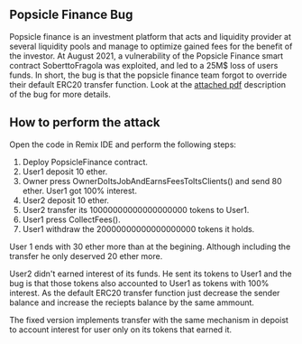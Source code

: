 ## Popsicle Finance Bug
Popsicle finance is an investment platform that acts and liquidity provider at several liquidity pools and manage to optimize gained fees for the benefit of the investor. At August 2021, a vulnerability of the Popsicle Finance smart contract SoberttoFragola was exploited, and led to a 25M$ loss of users funds.
In short, the bug is that the popsicle finance team forgot to override their default ERC20 transfer function. Look at the [attached pdf](Popsicle_Finance_Bug.pdf) description of the bug for more details. 


## How to perform the attack
Open the code in Remix IDE and perform the following steps:

1. Deploy PopsicleFinance contract.
2. User1 deposit 10 ether.
3. Owner press OwnerDoItsJobAndEarnsFeesToItsClients() and send 80 ether. User1 got 100% interest.
4. User2 deposit 10 ether.
4. User2 transfer its 10000000000000000000 tokens to User1.
5. User1 press CollectFees().
6. User1 withdraw the 20000000000000000000 tokens it holds.

User 1 ends with 30 ether more than at the begining. Although including the transfer he only deserved 20 ether more.

User2 didn't earned interest of its funds. He sent its tokens to User1 and the bug is that those tokens also accounted to User1 as tokens with 100% interest. As the default ERC20 transfer function just decrease the sender balance and increase the reciepts balance by the same ammount.

The fixed version implements transfer with the same mechanism in depoist to account interest for user only on its tokens that earned it.
